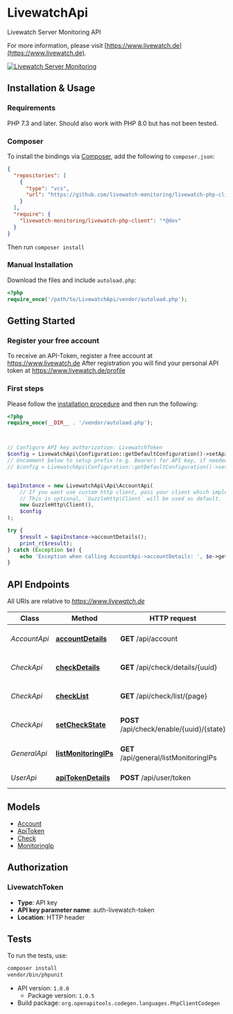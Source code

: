 # LivewatchApi

Livewatch Server Monitoring API

For more information, please visit [https://www.livewatch.de](https://www.livewatch.de).

[![Livewatch Server Monitoring](https://www.livewatch.de/build/media/external/logo.png)](https://www.livewatch.de)

## Installation & Usage

### Requirements

PHP 7.3 and later.
Should also work with PHP 8.0 but has not been tested.

### Composer

To install the bindings via [Composer](https://getcomposer.org/), add the following to `composer.json`:

```json
{
  "repositories": [
    {
      "type": "vcs",
      "url": "https://github.com/livewatch-monitoring/livewatch-php-client.git"
    }
  ],
  "require": {
    "livewatch-monitoring/livewatch-php-client": "*@dev"
  }
}
```

Then run `composer install`

### Manual Installation

Download the files and include `autoload.php`:

```php
<?php
require_once('/path/to/LivewatchApi/vendor/autoload.php');
```

## Getting Started

### Register your free account

To receive an API-Token, register a free account at https://www.livewatch.de
After registration you will find your personal API token at https://www.livewatch.de/profile

### First steps

Please follow the [installation procedure](#installation--usage) and then run the following:

```php
<?php
require_once(__DIR__ . '/vendor/autoload.php');



// Configure API key authorization: LivewatchToken
$config = LivewatchApi\Configuration::getDefaultConfiguration()->setApiKey('auth-livewatch-token', 'YOUR_API_KEY');
// Uncomment below to setup prefix (e.g. Bearer) for API key, if needed
// $config = LivewatchApi\Configuration::getDefaultConfiguration()->setApiKeyPrefix('auth-livewatch-token', 'Bearer');


$apiInstance = new LivewatchApi\Api\AccountApi(
    // If you want use custom http client, pass your client which implements `GuzzleHttp\ClientInterface`.
    // This is optional, `GuzzleHttp\Client` will be used as default.
    new GuzzleHttp\Client(),
    $config
);

try {
    $result = $apiInstance->accountDetails();
    print_r($result);
} catch (Exception $e) {
    echo 'Exception when calling AccountApi->accountDetails: ', $e->getMessage(), PHP_EOL;
}

```

## API Endpoints

All URIs are relative to *https://www.livewatch.de*

Class | Method | HTTP request | Description
------------ | ------------- | ------------- | -------------
*AccountApi* | [**accountDetails**](docs/Api/AccountApi.md#accountdetails) | **GET** /api/account | Get Account details
*CheckApi* | [**checkDetails**](docs/Api/CheckApi.md#checkdetails) | **GET** /api/check/details/{uuid} | Get details of one check
*CheckApi* | [**checkList**](docs/Api/CheckApi.md#checklist) | **GET** /api/check/list/{page} | List all your checks configured
*CheckApi* | [**setCheckState**](docs/Api/CheckApi.md#setcheckstate) | **POST** /api/check/enable/{uuid}/{state} | Enable or disable a check
*GeneralApi* | [**listMonitoringIPs**](docs/Api/GeneralApi.md#listmonitoringips) | **GET** /api/general/listMonitoringIPs | List all our IPs with details
*UserApi* | [**apiTokenDetails**](docs/Api/UserApi.md#apitokendetails) | **POST** /api/user/token | Get your API-Token

## Models

- [Account](docs/Model/Account.md)
- [ApiToken](docs/Model/ApiToken.md)
- [Check](docs/Model/Check.md)
- [MonitoringIp](docs/Model/MonitoringIp.md)

## Authorization

### LivewatchToken

- **Type**: API key
- **API key parameter name**: auth-livewatch-token
- **Location**: HTTP header


## Tests

To run the tests, use:

```bash
composer install
vendor/bin/phpunit
```

- API version: `1.0.0`
    - Package version: `1.0.5`
- Build package: `org.openapitools.codegen.languages.PhpClientCodegen`
